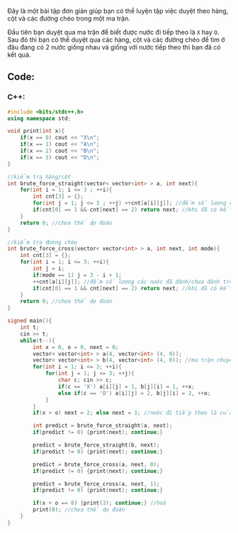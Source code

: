 Đây là một bài tập đơn giản giúp bạn có thể luyện tập việc duyệt theo hàng, cột và các đường chéo trong một ma trận.

Đầu tiên bạn duyệt qua ma trận để biết được nước đi tiếp theo là `X` hay `O`. Sau đó thì bạn có thể duyệt qua các hàng, cột và các đường chéo để tìm ở đâu đang có 2 nước giống nhau và giống với nước tiếp theo thì bạn đã có kết quả.

## Code:

### C++:

```c++
#include <bits/stdc++.h>
using namespace std;

void print(int x){
    if(x == 0) cout << "X\n";
    if(x == 1) cout << "A\n";
    if(x == 2) cout << "B\n";
    if(x == 3) cout << "D\n";
}

//kiểm tra hàng/cột
int brute_force_straight(vector< vector<int> > a, int next){
    for(int i = 1; i <= 3 ; ++i){
        int cnt[3] = {};
        for(int j = 1; j <= 3 ; ++j) ++cnt[a[i][j]]; //đếm số lượng các nước đã đánh/chưa đánh trong hàng/cột
        if(cnt[0] == 1 && cnt[next] == 2) return next; //khi đã có kết quả, trả về nước đi tiếp theo
    }
    return 0; //chưa thể dự đoán
}

//kiểm tra đường chéo
int brute_force_cross(vector< vector<int> > a, int next, int mode){
    int cnt[3] = {};
    for(int i = 1; i <= 3; ++i){
        int j = i;
        if(mode == 1) j = 3 - i + 1;
        ++cnt[a[i][j]]; //đếm số lượng các nước đã đánh/chưa đánh trong đường chéo
        if(cnt[0] == 1 && cnt[next] == 2) return next; //khi đã có kết quả, trả về nước đi tiếp theo
    }
    return 0; //chưa thể dự đoán
}

signed main(){
    int t;
    cin >> t;
    while(t--){
        int x = 0, o = 0, next = 0;
        vector< vector<int> > a(4, vector<int> (4, 0));
        vector< vector<int> > b(4, vector<int> (4, 0)); //ma trận chuyển vị của a
        for(int i = 1; i <= 3; ++i){
            for(int j = 1; j <= 3; ++j){
                char c; cin >> c;
                if(c == 'X') a[i][j] = 1, b[j][i] = 1, ++x;
                else if(c == 'O') a[i][j] = 2, b[j][i] = 2, ++o;
            }
        }
        if(x > o) next = 2; else next = 1; //nước đi tiếp theo là của X hay O

        int predict = brute_force_straight(a, next);
        if(predict != 0) {print(next); continue;}

        predict = brute_force_straight(b, next);
        if(predict != 0) {print(next); continue;}

        predict = brute_force_cross(a, next, 0);
        if(predict != 0) {print(next); continue;}

        predict = brute_force_cross(a, next, 1);
        if(predict != 0) {print(next); continue;}

        if(x + o == 8) {print(3); continue;} //hoà
        print(0); //chưa thể dự đoán
    }
}

```
